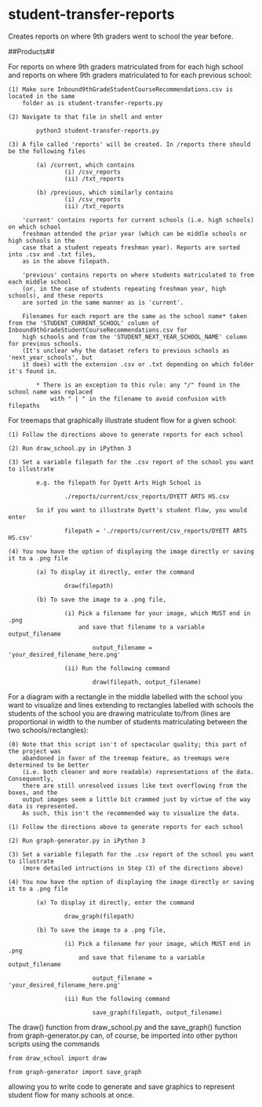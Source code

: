 # student-transfer-reports
Creates reports on where 9th graders went to school the year before.

##Products##

For reports on where 9th graders matriculated from for each high school and reports on where 9th graders matriculated to for each previous school:

	(1) Make sure Inbound9thGradeStudentCourseRecommendations.csv is located in the same
		folder as is student-transfer-reports.py

	(2) Navigate to that file in shell and enter

			python3 student-transfer-reports.py

	(3) A file called 'reports' will be created. In /reports there should be the following files

			(a) /current, which contains
					(i) /csv_reports
					(ii) /txt_reports

			(b) /previous, which similarly contains
					(i) /csv_reports
					(ii) /txt_reports

		'current' contains reports for current schools (i.e. high schools) on which school 
		freshman attended the prior year (which can be middle schools or high schools in the 
		case that a student repeats freshman year). Reports are sorted into .csv and .txt files,
		as in the above filepath.

		'previous' contains reports on where students matriculated to from each middle school
		(or, in the case of students repeating freshman year, high schools), and these reports
		are sorted in the same manner as is 'current'.

		Filenames for each report are the same as the school name* taken from the 'STUDENT_CURRENT_SCHOOL' column of Inbound9thGradeStudentCourseRecommendations.csv for
		high schools and from the 'STUDENT_NEXT_YEAR_SCHOOL_NAME' column for previous schools.
		(It's unclear why the dataset refers to previous schools as 'next_year_schools', but 
		it does) with the extension .csv or .txt depending on which folder it's found in.
			
			* There is an exception to this rule: any "/" found in the school name was replaced
				with " | " in the filename to avoid confusion with filepaths


For treemaps that graphically illustrate student flow for a given school:

	(1) Follow the directions above to generate reports for each school

	(2) Run draw_school.py in iPython 3

	(3) Set a variable filepath for the .csv report of the school you want to illustrate

			e.g. the filepath for Dyett Arts High School is

					./reports/current/csv_reports/DYETT ARTS HS.csv

			So if you want to illustrate Dyett's student flow, you would enter

					filepath = './reports/current/csv_reports/DYETT ARTS HS.csv'

	(4) You now have the option of displaying the image directly or saving it to a .png file

			(a) To display it directly, enter the command

					draw(filepath)

			(b) To save the image to a .png file,

					(i) Pick a filename for your image, which MUST end in .png 
						and save that filename to a variable output_filename

							output_filename = 'your_desired_filename_here.png'

					(ii) Run the following command

							draw(filepath, output_filename)

For a diagram with a rectangle in the middle labelled with the school you want to visualize
and lines extending to rectangles labelled with schools the students of the school you are
drawing matriculate to/from (lines are proportional in width to the number of students matriculating between the two schools/rectangles):

	(0) Note that this script isn't of spectacular quality; this part of the project was 
		abandoned in favor of the treemap feature, as treemaps were determined to be better
		(i.e. both cleaner and more readable) representations of the data. Consequently, 
		there are still unresolved issues like text overflowing from the boxes, and the 
		output images seem a little bit crammed just by virtue of the way data is represented.
		As such, this isn't the recommended way to visualize the data.

	(1) Follow the directions above to generate reports for each school

	(2) Run graph-generator.py in iPython 3

	(3) Set a variable filepath for the .csv report of the school you want to illustrate
		(more detailed intructions in Step (3) of the directions above)

	(4) You now have the option of displaying the image directly or saving it to a .png file

			(a) To display it directly, enter the command

					draw_graph(filepath)

			(b) To save the image to a .png file,

					(i) Pick a filename for your image, which MUST end in .png 
						and save that filename to a variable output_filename

							output_filename = 'your_desired_filename_here.png'

					(ii) Run the following command

							save_graph(filepath, output_filename)

The draw() function from draw_school.py and the save_graph() function from graph-generator.py can, of course, be imported into other python scripts using the commands

	from draw_school import draw

	from graph-generator import save_graph

allowing you to write code to generate and save graphics to represent student flow for many schools at once.

